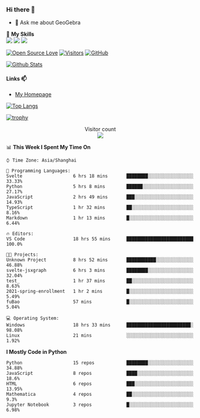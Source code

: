 ### Hi there 👋

<!--
**wuyudi/wuyudi** is a ✨ _special_ ✨ repository because its `README.md` (this file) appears on your GitHub profile.

Here are some ideas to get you started:

- 🔭 I’m currently working on ...
- 🌱 I’m currently learning ...
- 👯 I’m looking to collaborate on ...
- 🤔 I’m looking for help with ...

- 📫 How to reach me: ...
- 😄 Pronouns: ...
- ⚡ Fun fact: ...
-->

- 💬 Ask me about GeoGebra

🌟 **My Skills**  
![](https://img.shields.io/badge/-Python-3e74a2?style=flat-square&logo=Python&logoColor=fff)
![](https://img.shields.io/badge/-Mathematica-3e74a2?style=flat-square&logo=Wolfram&logoColor=fff)
![](https://img.shields.io/badge/-C%2B%2B-3e74a2?style=flat-square&logo=C%2B%2B&logoColor=fff)

[![Open Source Love](https://badges.frapsoft.com/os/v1/open-source.svg?v=103)](https://github.com/wuyudi/)
[![Visitors](https://visitor-badge.glitch.me/badge?page_id=wuyudi.wuyudi)](https://github.com/wuyudi/)
[![GitHub](https://img.shields.io/github/followers/wuyudi.svg?lable=GitHub&style=social)](https://github.com/wuyudi/)

[![Github Stats](https://github-readme-stats.vercel.app/api?username=wuyudi&show_icons=true)](https://github.com/wuyudi/)

#### Links 📫

* [My Homepage](https://wuyudi.github.io/blog/)

[![Top Langs](https://github-readme-stats.vercel.app/api/top-langs/?username=wuyudi&hide=HTML,jupyter%20notebook&layout=compact)](https://github.com/wuyudi/github-readme-stats)

[![trophy](https://github-profile-trophy.vercel.app/?username=wuyudi&theme=onedark)](https://github.com/ryo-ma/github-profile-trophy)

<p align="center"> 
  Visitor count<br>
  <img src="https://profile-counter.glitch.me/wuyudi/count.svg" />
</p>

<!--START_SECTION:waka-->
📊 **This Week I Spent My Time On** 

```text
⌚︎ Time Zone: Asia/Shanghai

💬 Programming Languages: 
Svelte                   6 hrs 18 mins       ████████░░░░░░░░░░░░░░░░░   33.33% 
Python                   5 hrs 8 mins        ██████░░░░░░░░░░░░░░░░░░░   27.17% 
JavaScript               2 hrs 49 mins       ███░░░░░░░░░░░░░░░░░░░░░░   14.93% 
TypeScript               1 hr 32 mins        ██░░░░░░░░░░░░░░░░░░░░░░░   8.16% 
Markdown                 1 hr 13 mins        █░░░░░░░░░░░░░░░░░░░░░░░░   6.44%

🔥 Editors: 
VS Code                  18 hrs 55 mins      █████████████████████████   100.0%

🐱‍💻 Projects: 
Unknown Project          8 hrs 52 mins       ███████████░░░░░░░░░░░░░░   46.88% 
svelte-jsxgraph          6 hrs 3 mins        ████████░░░░░░░░░░░░░░░░░   32.04% 
test_                    1 hr 37 mins        ██░░░░░░░░░░░░░░░░░░░░░░░   8.63% 
2021-spring-enrollment   1 hr 2 mins         █░░░░░░░░░░░░░░░░░░░░░░░░   5.49% 
fuBao                    57 mins             █░░░░░░░░░░░░░░░░░░░░░░░░   5.04%

💻 Operating System: 
Windows                  18 hrs 33 mins      ████████████████████████░   98.08% 
Linux                    21 mins             ░░░░░░░░░░░░░░░░░░░░░░░░░   1.92%

```

**I Mostly Code in Python** 

```text
Python                   15 repos            ████████░░░░░░░░░░░░░░░░░   34.88% 
JavaScript               8 repos             ████░░░░░░░░░░░░░░░░░░░░░   18.6% 
HTML                     6 repos             ███░░░░░░░░░░░░░░░░░░░░░░   13.95% 
Mathematica              4 repos             ██░░░░░░░░░░░░░░░░░░░░░░░   9.3% 
Jupyter Notebook         3 repos             █░░░░░░░░░░░░░░░░░░░░░░░░   6.98%

```



<!--END_SECTION:waka-->
